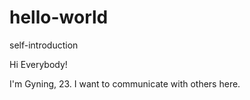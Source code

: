 # hello-world
self-introduction

Hi Everybody!

I'm Gyning, 23. I want to communicate with others here.
